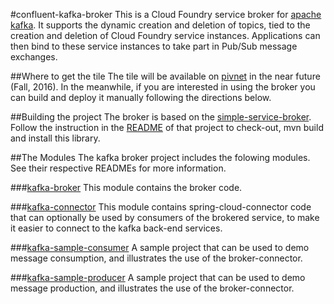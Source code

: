 #confluent-kafka-broker
This is a Cloud Foundry service broker for [apache kafka](https://kafka.apache.org/documentation). It supports the dynamic creation and deletion of topics, tied to the creation and deletion of Cloud Foundry service instances. Applications can then bind to these service instances to take part in Pub/Sub message exchanges.

##Where to get the tile
The tile will be available on [pivnet](https://network.pivotal.io/) in the near future (Fall, 2016). In the meanwhile, if you are interested in using the broker you can build and deploy it manually following the directions below.

##Building the project
The broker is based on the [simple-service-broker](https://github.com/cf-platform-eng/simple-service-broker). Follow the instruction in the [README](https://github.com/cf-platform-eng/simple-service-broker/blob/master/simple-broker/README.md) of that project to check-out, mvn build and install this library.

##The Modules
The kafka broker project includes the folowing modules. See their respective READMEs for more information.

###[kafka-broker](https://github.com/cf-platform-eng/confluent-kafka-broker/tree/master/kafka-broker)
This module contains the broker code.

###[kafka-connector](https://github.com/cf-platform-eng/confluent-kafka-broker/tree/master/kafka-connector)
This module contains spring-cloud-connector code that can optionally be used by consumers of the brokered service, to make it easier to connect to the kafka back-end services.

###[kafka-sample-consumer](https://github.com/cf-platform-eng/confluent-kafka-broker/tree/master/kafka-sample-consumer)
A sample project that can be used to demo message consumption, and illustrates the use of the broker-connector.
 
###[kafka-sample-producer](https://github.com/cf-platform-eng/confluent-kafka-broker/tree/master/kafka-sample-producer)
A sample project that can be used to demo message production, and illustrates the use of the broker-connector.